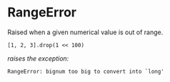 # RangeError

Raised when a given numerical value is out of range.

    [1, 2, 3].drop(1 << 100)

*raises the exception:*

    RangeError: bignum too big to convert into `long'
